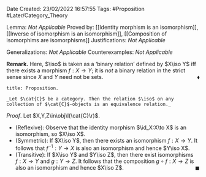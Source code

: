<div class="topSpace"></div>

Date Created: 23/02/2022 16:57:55
Tags: #Proposition #Later/Category_Theory

Lemma: _Not Applicable_
Proved by: [[Identity morphism is an isomorphism]], [[Inverse of isomorphism is an isomorphism]], [[Composition of isomorphims are isomorphisms]]
Justifications: _Not Applicable_

Generalizations: _Not Applicable_
Counterexamples: _Not Applicable_

**Remark.** Here, $\iso$ is taken as a $\textrm{`}$binary relation$\textrm{'}$ defined by $X\iso Y$ iff there exists a morphism $f:X\to Y$; it is _not_ a binary relation in the strict sense since $X$ and $Y$ need not be sets.<span style="float:right;">$\blacklozenge$</span>

``` ad-Proposition
title: Proposition.

_Let $\cat{C}$ be a category. Then the relation $\iso$ on any collection of $\cat{C}$-objects is an equivalence relation._

```

_Proof_. Let $X,Y,Z\in\obj\l(\cat{C}\r)$.
* (Reflexive): Observe that the identity morphism $\id_X:X\to X$ is an isomorphism, so $X\iso X$.
* (Symmetric): If $X\iso Y$, then there exists an isomorphism $f:X\to Y$. It follows that $f^{-1}:Y\to X$ is also an isomorphism and hence $Y\iso X$.
* (Transitive): If $X\iso Y$ and $Y\iso Z$, then there exist isomorphisms $f:X\to Y$ and $g:Y\to Z$. It follows that the composition $g\circ f:X\to Z$ is also an isomorphism and hence $X\iso Z$.<span style="float:right;">$\blacksquare$</span>
